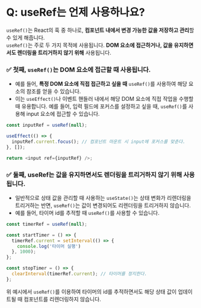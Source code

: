 # Q: useRef는 언제 사용하나요?

`useRef()`는 React의 훅 중 하나로, **컴포넌트 내에서 변경 가능한 값을 저장하고 관리**할 수 있게 해줍니다.   
`useRef()`는 주로 두 가지 목적에 사용됩니다. **DOM 요소에 접근하거나, 값을 유지하면서도 렌더링을 트리거하지 않기 위해** 사용됩니다.

### ✅ 첫째, `useRef()`는 DOM 요소에 접근할 때 사용됩니다. 
- 예를 들어, **특정 DOM 요소에 직접 접근하고 싶을 때** `useRef()`를 사용하여 해당 요소의 참조를 얻을 수 있습니다.   
- 이는 `useEffect()`나 이벤트 핸들러 내에서 해당 DOM 요소에 직접 작업을 수행할 때 유용합니다. 예를 들어, 입력 필드에 포커스를 설정하고 싶을 때, `useRef()`를 사용해 input 요소에 접근할 수 있습니다.

```javascript
const inputRef = useRef(null);

useEffect(() => {
  inputRef.current.focus(); // 컴포넌트 마운트 시 input에 포커스를 맞춘다.
}, []);

return <input ref={inputRef} />;
```

### ✅ 둘째, useRef는 값을 유지하면서도 렌더링을 트리거하지 않기 위해 사용됩니다. 
- 일반적으로 상태 값을 관리할 때 사용하는 `useState()`는 상태 변화가 리렌더링을 트리거하는 반면, `useRef()`는 값이 변경되어도 리렌더링을 트리거하지 않습니다.
- 예를 들어, 타이머 id를 추적할 때 `useRef()`를 사용할 수 있습니다.

```javascript
const timerRef = useRef(null);

const startTimer = () => {
  timerRef.current = setInterval(() => {
    console.log('타이머 실행')
  }, 1000);
};

const stopTimer = () => {
  clearInterval(timerRef.current); // 타이머를 정지한다.
};
```

위 예시에서 `useRef()`를 이용하여 타이머의 id를 추적하면서도 해당 상태 값이 업데이트될 때 컴포넌트를 리렌더링하지 않습니다.

